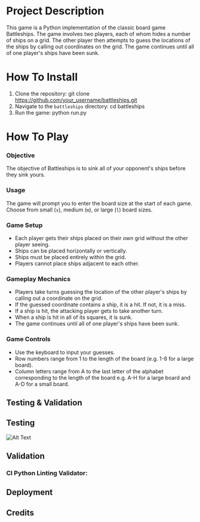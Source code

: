 
# Project Description
This game is a Python implementation of the classic board game Battleships. The game involves two players, each of whom hides a number of ships on a grid. The other player then attempts to guess the locations of the ships by calling out coordinates on the grid. The game continues until all of one player's ships have been sunk.

# How To Install
1.  Clone the repository: git clone https://github.com/your_username/battleships.git
2.  Navigate to the `battleships` directory: cd battleships
3.  Run the game: python run.py
# How To Play

### Objective
The objective of Battleships is to sink all of your opponent's ships before they sink yours.

### Usage
The game will prompt you to enter the board size at the start of each game. Choose from small (`s`), medium (`m`), or large (`l`) board sizes.

### Game Setup
-   Each player gets their ships placed on their own grid without the other player seeing.
-   Ships can be placed horizontally or vertically.
-   Ships must be placed entirely within the grid.
-   Players cannot place ships adjacent to each other.

### Gameplay Mechanics
-   Players take turns guessing the location of the other player's ships by calling out a coordinate on the grid.
-   If the guessed coordinate contains a ship, it is a hit. If not, it is a miss.
-   If a ship is hit, the attacking player gets to take another turn.
-   When a ship is hit in all of its squares, it is sunk.
-   The game continues until all of one player's ships have been sunk.

### Game Controls
-   Use the keyboard to input your guesses.
-   Row numbers range from 1 to the length of the board (e.g. 1-8 for a large board).
-   Column letters range from A to the last letter of the alphabet corresponding to the length of the board e.g. A-H for a large board and A-D for a small board.

## Testing & Validation
## Testing

![Alt Text](game_tests.png)



## Validation
### CI Python Linting Validator:

  

## Deployment


## Credits
